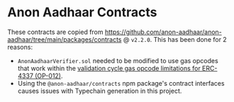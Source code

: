 # Anon Aadhaar Contracts

These contracts are copied from https://github.com/anon-aadhaar/anon-aadhaar/tree/main/packages/contracts @ `v2.2.0`. This has been done for 2 reasons:
- `AnonAadhaarVerifier.sol` needed to be modified to use gas opcodes that work within the [validation cycle gas opcode limitations for ERC-4337 (OP-012)](https://eips.ethereum.org/EIPS/eip-7562#opcode-rules).
- Using the `@anon-aadhaar/contracts` npm package's contract interfaces causes issues with Typechain generation in this project.